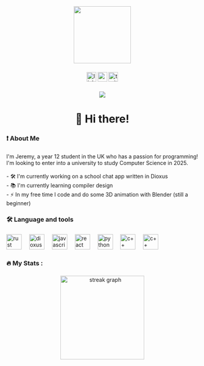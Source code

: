 <div align="center">
  <img height="150" src="https://avatars.githubusercontent.com/u/77164335"  />
</div>

###

<div align="center">
  <img src="https://img.shields.io/static/v1?message=LinkedIn&logo=linkedin&label=&color=0077B5&logoColor=white&labelColor=&style=for-the-badge" height="25" alt="linkedin logo"  />
  <img src="https://img.shields.io/static/v1?message=Youtube&logo=youtube&label=&color=FF0000&logoColor=white&labelColor=&style=for-the-badge" height="25" alt="youtube logo"  />
  <img src="https://img.shields.io/static/v1?message=Twitter&logo=twitter&label=&color=1DA1F2&logoColor=white&labelColor=&style=for-the-badge" height="25" alt="twitter logo"  />
</div>

###

<div align="center">
  <img src="https://visitor-badge.laobi.icu/badge?page_id=maurodesouza.maurodesouza&"  />
</div>

###

<h1 align="center">👋 Hi there!</h1>

###

<h3 align="left">❗ About Me</h3>

###

<p align="left">I'm Jeremy, a year 12 student in the UK who has a passion for programming! I'm looking to enter into a university to study Computer Science in 2025.<br><br>- 🛠️ I'm currently working on a school chat app written in Dioxus<br>- 📚 I'm currently learning compiler design<br>- ⚡ In my free time I code and do some 3D animation with Blender (still a beginner)</p>

###

<h3 align="left">🛠 Language and tools</h3>

###

<div align="left">
  <img src="https://raw.githubusercontent.com/rust-lang/rust-artwork/master/logo/rust-logo-512x512.png" height="40" alt="rust logo"  />
  <img width="12" />
  <img src="https://dioxuslabs.com/static/multiplatform-dark.svg" height="40" alt="dioxus logo"  />
  <img width="12" />
  <img src="https://upload.wikimedia.org/wikipedia/commons/6/6a/JavaScript-logo.png" height="40" alt="javascript logo"  />
  <img width="12" />
  <img src="https://upload.wikimedia.org/wikipedia/commons/a/a7/React-icon.svg" height="40" alt="react logo"  />
  <img width="12" />
  <img src="https://s3.dualstack.us-east-2.amazonaws.com/pythondotorg-assets/media/files/python-logo-only.svg" height="40" alt="python logo"  />
  <img width="12" />
  <img src="https://upload.wikimedia.org/wikipedia/commons/1/18/ISO_C%2B%2B_Logo.svg" height="40" alt="c++ logo"  />
  <img width="12" />
  <img src="https://upload.wikimedia.org/wikipedia/commons/1/18/ISO_C%2B%2B_Logo.svg" height="40" alt="c++ logo"  />
  <img width="12" />
</div>

###

<h3 align="left">🔥   My Stats :</h3>

###

<div align="center">
  <img src="https://streak-stats.demolab.com?user=Jer-Dan&locale=en&mode=daily&theme=dark&hide_border=false&border_radius=5&order=3" height="220" alt="streak graph"  />
</div>

###
